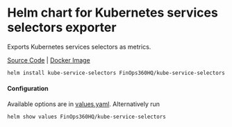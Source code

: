 Helm chart for Kubernetes services selectors exporter
====
Exports Kubernetes services selectors as metrics.

[Source Code](https://github.com/FinOps360HQ/kube-service-selectors) | [Docker Image](https://hub.docker.com/r/FinOps360HQ/kube-service-selectors)

```bash
helm install kube-service-selectors FinOps360HQ/kube-service-selectors
```

#### Configuration
Available options are in [values.yaml](values.yaml). Alternatively run
```bash
helm show values FinOps360HQ/kube-service-selectors
```
